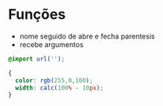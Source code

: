 # Funções

* nome seguido de abre e fecha parentesis
* recebe argumentos

```css
@import url('');

{
  color: rgb(255,0,100);
  width: calc(100% - 10px);
}

```